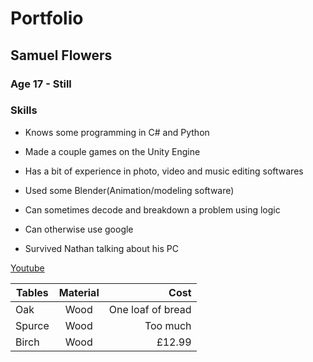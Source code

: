 # Portfolio
## Samuel Flowers
### Age 17 - Still

### Skills
- Knows some programming in C# and Python
- Made a couple games on the Unity Engine
- Has a bit of experience in photo, video and music editing softwares
- Used some Blender(Animation/modeling software)
- Can sometimes decode and breakdown a problem using logic
- Can otherwise use google

- Survived Nathan talking about his PC 

[Youtube](https://www.youtube.com/watch?v=dQw4w9WgXcQ)


| Tables        |  Material     | Cost                 |
| ------------- |:-------------:| --------------------:|
| Oak           | Wood          |    One loaf of bread |
| Spurce        | Wood          |    Too much          |
| Birch         | Wood          |    £12.99            |  

